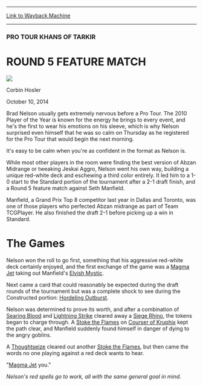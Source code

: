 
---
[Link to Wayback Machine](https://web.archive.org/web/20141013140537/http://magic.wizards.com/en/events/coverage/ptktk/round-5-feature-match-2014-10-10)

[_metadata_:description]:- "Brad Nelson usually gets extremely nervous before a Pro Tour. The 2010 Player of the Year is known for the energy he brings to every event, and he's the first to wear his emotions on his sleeve, which is why Nelson surprised even himself that he was so calm on Thursday as he registered for the Pro Tour that would begin the next morning. It's easy to be calm when you're as confident in the format as Nelson is."
[_metadata_:generator]:- "Drupal 7 (http://drupal.org)"
[_metadata_:node]:- "286661"
[_metadata_:publish_date]:- "2014-10-10"
[_metadata_:source]:- "div-main"
[_metadata_:title]:- "ROUND 5 FEATURE MATCH"
[_metadata_:wayback_capture_timestamp]:- "2014-10-13 14:05:37"
[_metadata_:wayback_raw_url]:- "https://web.archive.org/web/20141013140537id_/http://magic.wizards.com/en/events/coverage/ptktk/round-5-feature-match-2014-10-10"
[_metadata_:wayback_url]:- "http://magic.wizards.com/en/events/coverage/ptktk/round-5-feature-match-2014-10-10"
---





### PRO TOUR KHANS OF TARKIR


ROUND 5 FEATURE MATCH
=====================



![](https://media.magic.wizards.com/styles/auth_small/public/images/person/hosler.jpg)

Corbin Hosler




October 10, 2014
 










Brad Nelson usually gets extremely nervous before a Pro Tour. The 2010 Player of the Year is known for the energy he brings to every event, and he's the first to wear his emotions on his sleeve, which is why Nelson surprised even himself that he was so calm on Thursday as he registered for the Pro Tour that would begin the next morning.


It's easy to be calm when you're as confident in the format as Nelson is. 


While most other players in the room were finding the best version of Abzan Midrange or tweaking Jeskai Aggro, Nelson went his own way, building a unique red-white deck and eschewing a third color entirely. It led him to a 1-0 start to the Standard portion of the tournament after a 2-1 draft finish, and a Round 5 feature match against Seth Manfield.


Manfield, a Grand Prix Top 8 competitor last year in Dallas and Toronto, was one of those players who perfected Abzan midrange as part of Team TCGPlayer. He also finished the draft 2-1 before picking up a win in Standard.



The Games
=========



 Nelson won the roll to go first, something that his aggressive red-white deck certainly enjoyed, and the first exchange of the game was a [Magma Jet](http://gatherer.wizards.com/Pages/Card/Details.aspx?name=Magma+Jet) taking out Manfield's [Elvish Mystic](http://gatherer.wizards.com/Pages/Card/Details.aspx?name=Elvish+Mystic).




 Next came a card that could reasonably be expected during the draft rounds of the tournament but was a complete shock to see during the Constructed portion: [Hordeling Outburst](http://gatherer.wizards.com/Pages/Card/Details.aspx?name=Hordeling+Outburst).




 Nelson was determined to prove its worth, and after a combination of [Searing Blood](http://gatherer.wizards.com/Pages/Card/Details.aspx?name=Searing+Blood) and [Lightning Strike](http://gatherer.wizards.com/Pages/Card/Details.aspx?name=Lightning+Strike) cleared away a [Siege Rhino](http://gatherer.wizards.com/Pages/Card/Details.aspx?name=Siege+Rhino), the tokens began to charge through. A [Stoke the Flames](http://gatherer.wizards.com/Pages/Card/Details.aspx?name=Stoke+the+Flames) on [Courser of Kruphix](http://gatherer.wizards.com/Pages/Card/Details.aspx?name=Courser+of+Kruphix) kept the path clear, and Manfield suddenly found himself in danger of dying to the angry goblins.




 A [Thoughtseize](http://gatherer.wizards.com/Pages/Card/Details.aspx?name=Thoughtseize) cleared out another [Stoke the Flames](http://gatherer.wizards.com/Pages/Card/Details.aspx?name=Stoke+the+Flames), but then came the words no one playing against a red deck wants to hear.




 "[Magma Jet](http://gatherer.wizards.com/Pages/Card/Details.aspx?name=Magma+Jet) you."





*Nelson's red spells go to work, all with the same general goal in mind.*




  






 
 




  







